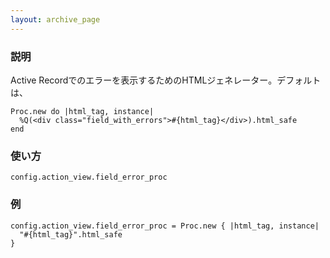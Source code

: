 ```yaml
---
layout: archive_page
---
```

### 説明
Active Recordでのエラーを表示するためのHTMLジェネレーター。デフォルトは、

    Proc.new do |html_tag, instance|
      %Q(<div class="field_with_errors">#{html_tag}</div>).html_safe
    end

### 使い方
    config.action_view.field_error_proc

### 例
    config.action_view.field_error_proc = Proc.new { |html_tag, instance|
      "#{html_tag}".html_safe
    }